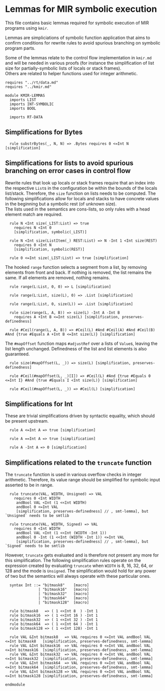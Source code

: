 # Lemmas for MIR symbolic execution

This file contains basic lemmas required for symbolic execution of MIR programs using `kmir`.

Lemmas are simpliciations of symbolic function application that aims to confirm conditions for rewrite rules to avoid spurious branching on symbolic program parts.

Some of the lemmas relate to the control flow implementation in `kmir.md` and will be needed in various proofs (for instance the simplification of list size for partially-symbolic lists of locals or stack frames).  
Others are related to helper functions used for integer arithmetic.

```k
requires "../rt/data.md"
requires "../kmir.md"

module KMIR-LEMMAS
  imports LIST
  imports INT-SYMBOLIC
  imports BOOL

  imports RT-DATA
```

## Simplifications for Bytes

```k
  rule substrBytes(_, N, N) => .Bytes requires 0 <=Int N [simplification]
```

## Simplifications for lists to avoid spurious branching on error cases in control flow

Rewrite rules that look up locals or stack frames require that an index into the respective `List`s in the configuration be within the bounds of the locals list/stack. Therefore, the `size` function on lists needs to be computed. The following simplifications allow for locals and stacks to have concrete values in the beginning but a symbolic rest (of unknown size).  
The lists used in the semantics are cons-lists, so only rules with a head element match are required.

```k
  rule N <Int size(_LIST:List) => true
    requires N <Int 0
    [simplification, symbolic(_LIST)]

  rule N <Int size(ListItem(_) REST:List) => N -Int 1 <Int size(REST)
    requires 0 <Int N
    [simplification, symbolic(REST)]

  rule 0 <=Int size(_LIST:List) => true [simplification]
```

The hooked `range` function selects a segment from a list, by removing elements from front and back.
If nothing is removed, the list remains the same. If all elements are removed, nothing remains.

```k
  rule range(L:List, 0, 0) => L [simplification]

  rule range(L:List, size(L), 0) => .List [simplification]

  rule range(L:List, 0, size(L)) => .List [simplification]

  rule size(range(L, A, B)) => size(L) -Int A -Int B
    requires A +Int B <=Int size(L) [simplification, preserves-definedness]

  rule #Ceil(range(L, A, B)) => #Ceil(L) #And #Ceil(A) #And #Ceil(B) #And {true #Equals A +Int B <=Int size(L)} [simplification]
```

The `#mapOffset` function maps `#adjustRef` over a lists of `Value`s, leaving the list length unchanged.
Definedness of the list and list elements is also guaranteed.

```k
  rule size(#mapOffset(L, _)) => size(L) [simplification, preserves-definedness]

  rule #Ceil(#mapOffset(L, _)[I]) => #Ceil(L) #And {true #Equals 0 <=Int I} #And {true #Equals I <Int size(L)} [simplification]

  rule #Ceil(#mapOffset(L, _)) => #Ceil(L) [simplification]
```

## Simplifications for Int

These are trivial simplifications driven by syntactic equality, which should be present upstream.

```k
  rule A <=Int A => true [simplification]

  rule A ==Int A => true [simplification]

  rule A -Int A => 0 [simplification]
```

## Simplifications related to the `truncate` function

The `truncate` function is used in various overflow checks in integer arithmetic.
Therefore, its value range should be simplified for symbolic input asserted to be in range.

```k
  rule truncate(VAL, WIDTH, Unsigned) => VAL
    requires 0 <Int WIDTH
     andBool VAL <Int (1 <<Int WIDTH)
     andBool 0 <=Int VAL
     [simplification, preserves-definedness] // , smt-lemma], but `Unsigned` needs to be smtlib

  rule truncate(VAL, WIDTH, Signed) => VAL
    requires 0 <Int WIDTH
     andBool VAL <Int (1 <<Int (WIDTH -Int 1))
     andBool 0 -Int (1 <<Int (WIDTH -Int 1)) <=Int VAL
     [simplification, preserves-definedness] // , smt-lemma], but `Signed` needs to be smtlib
```

However, `truncate` gets evaluated and is therefore not present any more for this simplification.
The following simplification rules operate on the expression created by evaluating `truncate` when
`WIDTH` is 8, 16, 32, 64, or 128 and the mode is `Unsigned`. The simplification would hold for any
power of two but the semantics will always operate with these particular ones.

```k
  syntax Int ::= "bitmask8"    [macro]
               | "bitmask16"   [macro]
               | "bitmask32"   [macro]
               | "bitmask64"   [macro]
               | "bitmask128"  [macro]

  rule bitmask8   => ( 1 <<Int 8  ) -Int 1
  rule bitmask16  => ( 1 <<Int 16 ) -Int 1
  rule bitmask32  => ( 1 <<Int 32 ) -Int 1
  rule bitmask64  => ( 1 <<Int 64 ) -Int 1
  rule bitmask128 => ( 1 <<Int 128) -Int 1

  rule VAL &Int bitmask8   => VAL requires 0 <=Int VAL andBool VAL <=Int bitmask8   [simplification, preserves-definedness, smt-lemma]
  rule VAL &Int bitmask16  => VAL requires 0 <=Int VAL andBool VAL <=Int bitmask16  [simplification, preserves-definedness, smt-lemma]
  rule VAL &Int bitmask32  => VAL requires 0 <=Int VAL andBool VAL <=Int bitmask32  [simplification, preserves-definedness, smt-lemma]
  rule VAL &Int bitmask64  => VAL requires 0 <=Int VAL andBool VAL <=Int bitmask64  [simplification, preserves-definedness, smt-lemma]
  rule VAL &Int bitmask128 => VAL requires 0 <=Int VAL andBool VAL <=Int bitmask128 [simplification, preserves-definedness, smt-lemma]
```


```k
endmodule
```
